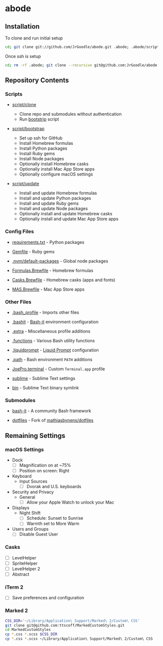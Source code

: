 # abode

## Installation

To clone and run initial setup

```bash
cd; git clone git://github.com/JrGoodle/abode.git .abode; .abode/script/clone
```

Once ssh is setup

```bash
cd; rm -rf .abode; git clone --recursive git@github.com:JrGoodle/abode.git .abode
```

## Repository Contents

### Scripts

- [script/clone](script/clone)
    - Clone repo and submodules without authentication
    - Run [bootstrip](script/bootstrap) script

- [script/bootstrap](script/bootstrap)
    - Set up ssh for GitHub
    - Install Homebrew formulas
    - Install Python packages
    - Install Ruby gems
    - Install Node packages
    - Optionally install Homebrew casks
    - Optionally install Mac App Store apps
    - Optionally configure macOS settings

- [script/update](script/update)
    - Install and update Homebrew formulas
    - Install and update Python packages
    - Install and update Ruby gems
    - Install and update Node packages
    - Optionally install and update Homebrew casks
    - Optionally install and update Mac App Store apps

### Config Files

- [requirements.txt](requirements.txt) - Python packages

- [Gemfile](Gemfile) - Ruby gems

- [.nvm/default-packages](.nvm/default-packages) - Global node packages

- [Formulas.Brewfile](Formulas.Brewfile) - Homebrew formulas

- [Casks.Brewfile](Casks.Brewfile) - Homebrew casks (apps and fonts)

- [MAS.Brewfile](MAS.Brewfile) - Mac App Store apps

### Other Files

- [.bash_profile](.bash_profile) - Imports other files

- [.bashit](.bashit) - [Bash-it](https://github.com/Bash-it/bash-it) environment configuration

- [.extra](.extra) - Miscellaneous profile additions

- [.functions](.functions) - Various Bash utility functions

- [.liquidprompt](.liquidprompt) - [Liquid Prompt](https://github.com/nojhan/liquidprompt) configuration

- [.path](.path) - Bash environment `PATH` additions

- [JoePro.terminal](JoePro.terminal) - Custom `Terminal.app` profile

- [sublime](sublime) - Sublime Text settings

- [bin](bin) - Sublime Text binary symlink

### Submodules

- [bash-it](https://github.com/Bash-it/bash-it) - A community Bash framework

- [dotfiles](https://github.com/JrGoodle/dotfiles) - Fork of [mathiasbynens/dotfiles](https://github.com/mathiasbynens/dotfiles)

## Remaining Settings

### macOS Settings

- Dock
  - [ ] Magnification on at ~75%
  - [ ] Position on screen: Right
- Keyboard
  - Input Sources
    - [ ] Dvorak and U.S. keyboards
- Security and Privacy
  - General
    - [ ] Allow your Apple Watch to unlock your Mac
- Displays
  - Night Shift
    - [ ] Schedule: Sunset to Sunrise
    - [ ] Warmth set to More Warm
- Users and Groups
  - [ ] Disable Guest User

### Casks

- [ ] LevelHelper
- [ ] SpriteHelper
- [ ] LevelHelper 2
- [ ] Abstract

### iTerm 2

- [ ] Save preferences and configuration

### Marked 2

```bash
CSS_DIR='~/Library/Application\ Support/Marked\ 2/Custom\ CSS'
git clone git@github.com:ttscoff/MarkedCustomStyles.git
cd MarkedCustomStyles
cp *.css *.scss $CSS_DIR
cp *.css *.scss ~/Library/Application\ Support/Marked\ 2/Custom\ CSS
```
